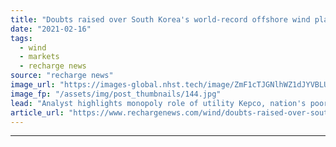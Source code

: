 ```yaml
---
title: "Doubts raised over South Korea's world-record offshore wind plan"
date: "2021-02-16"
tags: 
  - wind
  - markets
  - recharge news
source: "recharge news"
image_url: "https://images-global.nhst.tech/image/ZmF1cTJGNlhWZ1dJYVBLUWFLd0Y0UWJBUEdCdmh4b1l5dlU4cDZKYmRxYz0=/nhst/binary/54faa677de801991fe543cccf7843957"
image_fp: "/assets/img/post_thumbnails/144.jpg"
lead: "Analyst highlights monopoly role of utility Kepco, nation's poor track record in renewables and questions who would supply turbines to the 8.2GW mega-project"
article_url: "https://www.rechargenews.com/wind/doubts-raised-over-south-koreas-world-record-offshore-wind-plan/2-1-962448"
---
```


---
